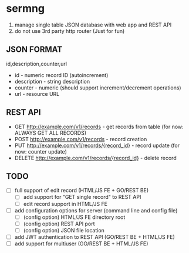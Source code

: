 # sermng
1. manage single table JSON database with web app and REST API
2. do not use 3rd party http router (Just for fun)

## JSON FORMAT
id,description,counter,url

* id - numeric record ID (autoincrement)
* description - string description
* counter - numeric (should support increment/decrement operations)
* url - resource URL

## REST API

* GET http://example.com/v1/records - get records from table (for now: ALWAYS GET ALL RECORDS)
* POST http://example.com/v1/records - record creation 
* PUT http://example.com/v1/records/{record_id} - record update (for now: counter update)
* DELETE http://example.com/v1/records/{record_id} - delete record

## TODO
- [ ] full support of edit record (HTML/JS FE + GO/REST BE)
  - [ ] add support for "GET single record" to REST API
  - [ ] edit record support in HTML/JS FE
- [ ] add configuration options for server (command line and config file)
  - [ ] \(config option) HTML/JS FE directory root
  - [ ] \(config option) REST API port
  - [ ] \(config option) JSON file location
- [ ] add JWT authentication to REST API (GO/REST BE + HTML/JS FE)
- [ ] add support for multiuser (GO/REST BE + HTML/JS FE)
